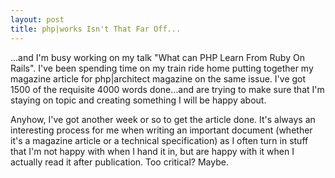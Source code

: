 ```yaml
--- 
layout: post
title: php|works Isn't That Far Off...
---
```

...and I'm busy working on my talk "What can PHP Learn From Ruby On Rails".  I've been spending time on my train ride home putting together my magazine article for php|architect magazine on the same issue.  I've got 1500 of the requisite 4000 words done...and are trying to make sure that I'm staying on topic and creating something I will be happy about.

Anyhow, I've got another week or so to get the article done.  It's always an interesting process for me when writing an important document (whether it's a magazine article or a technical specification) as I often turn in stuff that I'm not happy with when I hand it in, but are happy with it when I actually read it after publication.  Too critical?  Maybe.
